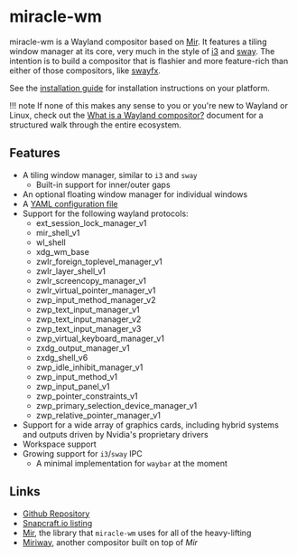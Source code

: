 # miracle-wm

miracle-wm is a Wayland compositor based on [Mir](https://github.com/MirServer/mir). It features a tiling window manager at its core, very much in the style of [i3](https://i3wm.org/) and [sway](https://github.com/swaywm/sway). The intention is to build a compositor that is flashier and more feature-rich than either of those compositors, like [swayfx](https://github.com/WillPower3309/swayfx).

See the [installation guide](getting_started/installation.md) for installation instructions on your platform.

!!! note
    If none of this makes any sense to you or you're new to Wayland or Linux, check out the [What is a Wayland compositor?](getting_started/what_is_a_wayland_compositor.md) document for a structured walk through the entire ecosystem.

## Features
- A tiling window manager, similar to `i3` and `sway`
    - Built-in support for inner/outer gaps
- An optional floating window manager for individual windows
- A [YAML configuration file](./configuration/introduction.md)
- Support for the following wayland protocols:
    - ext_session_lock_manager_v1
    - mir_shell_v1
    - wl_shell
    - xdg_wm_base
    - zwlr_foreign_toplevel_manager_v1
    - zwlr_layer_shell_v1
    - zwlr_screencopy_manager_v1
    - zwlr_virtual_pointer_manager_v1
    - zwp_input_method_manager_v2
    - zwp_text_input_manager_v1
    - zwp_text_input_manager_v2
    - zwp_text_input_manager_v3
    - zwp_virtual_keyboard_manager_v1
    - zxdg_output_manager_v1
    - zxdg_shell_v6
    - zwp_idle_inhibit_manager_v1
    - zwp_input_method_v1
    - zwp_input_panel_v1
    - zwp_pointer_constraints_v1
    - zwp_primary_selection_device_manager_v1
    - zwp_relative_pointer_manager_v1
- Support for a wide array of graphics cards, including hybrid systems and outputs driven by Nvidia's proprietary drivers
- Workspace support
- Growing support for `i3`/`sway` IPC
    - A minimal implementation for `waybar` at the moment

## Links
- [Github Repository](https://github.com/mattkae/miracle-wm)
- [Snapcraft.io listing](https://snapcraft.io/miracle-wm)
- [Mir](https://github.com/canonical/mir), the library that `miracle-wm` uses for all of the heavy-lifting
- [Miriway](https://github.com/Miriway/Miriway), another compositor built on top of *Mir*
